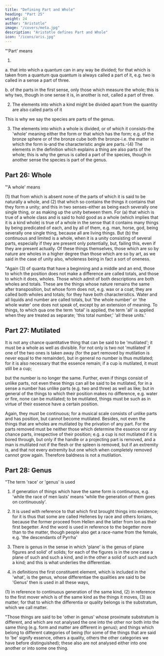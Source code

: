 ```yaml
---
title: "Defining Part and Whole"
heading: "Part 25"
weight: 24
author: "Aristotle"
image: "/covers/meta.jpg"
description: "Aristotle defines Part and Whole"
icon: "/icons/aris.jpg"
---
```




"'Part' means 

1. 

a. that into which a quantum can in any way be divided; for that which is taken from a quantum qua quantum is always called a part of it, e.g. two is called in a sense a part of three. 

b. of the parts in the first sense, only those which measure the whole; this is why two, though in one sense it is, in another is not, called a part of three.

2. The elements into which a kind might be divided apart from the quantity are also called parts of it

This is why we say the species are parts of the genus.

3. The elements into which a whole is divided, or of which it consists-the 'whole' meaning either the form or that which has the form; e.g. of the bronze sphere or of the bronze cube both the bronze-i.e. the matter in which the form is-and the characteristic angle are parts.-(4) The elements in the definition which explains a thing are also parts of the whole; this is why the genus is called a part of the species, though in another sense the species is part of the genus.



## Part 26: Whole

"'A whole' means 

(1) that from which is absent none of the parts of which it is said to be naturally a whole, and (2) that which so contains the things it contains that they form a unity; and this in two senses-either as being each severally one single thing, or as making up the unity between them. For (a) that which is true of a whole class and is said to hold good as a whole (which implies that it is a kind whole) is true of a whole in the sense that it contains many things by being predicated of each, and by all of them, e.g. man, horse, god, being severally one single thing, because all are living things. But (b) the continuous and limited is a whole, when it is a unity consisting of several parts, especially if they are present only potentially, but, failing this, even if they are present actually. Of these things themselves, those which are so by nature are wholes in a higher degree than those which are so by art, as we said in the case of unity also, wholeness being in fact a sort of oneness.

"Again (3) of quanta that have a beginning and a middle and an end, those to which the position does not make a difference are called totals, and those to which it does, wholes. Those which admit of both descriptions are both wholes and totals. These are the things whose nature remains the same after transposition, but whose form does not, e.g. wax or a coat; they are called both wholes and totals; for they have both characteristics. Water and all liquids and number are called totals, but 'the whole number' or 'the whole water' one does not speak of, except by an extension of meaning. To things, to which qua one the term 'total' is applied, the term 'all' is applied when they are treated as separate; 'this total number,' 'all these units.'


## Part 27: Mutilated

It is not any chance quantitative thing that can be said to be 'mutilated'; it must be a whole as well as divisible. For not only is two not 'mutilated' if one of the two ones is taken away (for the part removed by mutilation is never equal to the remainder), but in general no number is thus mutilated; for it is also necessary that the essence remain; if a cup is mutilated, it must still be a cup; 

but the number is no longer the same. Further, even if things consist of unlike parts, not even these things can all be said to be mutilated, for in a sense a number has unlike parts (e.g. two and three) as well as like; but in general of the things to which their position makes no difference, e.g. water or fire, none can be mutilated; to be mutilated, things must be such as in virtue of their essence have a certain position. 

Again, they must be continuous; for a musical scale consists of unlike parts and has position, but cannot become mutilated. Besides, not even the things that are wholes are mutilated by the privation of any part. For the parts removed must be neither those which determine the essence nor any chance parts, irrespective of their position; e.g. a cup is not mutilated if it is bored through, but only if the handle or a projecting part is removed, and a man is mutilated not if the flesh or the spleen is removed, but if an extremity is, and that not every extremity but one which when completely removed cannot grow again. Therefore baldness is not a mutilation.


## Part 28: Genus

"The term 'race' or 'genus' is used 

1. if generation of things which have the same form is continuous, e.g. 'while the race of men lasts' means 'while the generation of them goes on continuously'.

2. It is used with reference to that which first brought things into existence; for it is thus that some are called Hellenes by race and others Ionians, because the former proceed from Hellen and the latter from Ion as their first begetter. And the word is used in reference to the begetter more than to the matter, though people also get a race-name from the female, e.g. 'the descendants of Pyrrha'

3. There is genus in the sense in which 'plane' is the genus of plane figures and solid' of solids; for each of the figures is in the one case a plane of such and such a kind, and in the other a solid of such and such a kind; and this is what underlies the differentiae. 

4. in definitions the first constituent element, which is included in the 'what', is the genus, whose differentiae the qualities are said to be 'Genus' then is used in all these ways, 

(1) in reference to continuous generation of the same kind, (2) in reference to the first mover which is of the same kind as the things it moves, (3) as matter; for that to which the differentia or quality belongs is the substratum, which we call matter.

"Those things are said to be 'other in genus' whose proximate substratum is different, and which are not analysed the one into the other nor both into the same thing (e.g. form and matter are different in genus); and things which belong to different categories of being (for some of the things that are said to 'be' signify essence, others a quality, others the other categories we have before distinguished); these also are not analysed either into one another or into some one thing.
